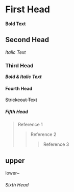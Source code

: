 # First Head
**Bold Text**
## Second Head
*Italic Text*
### Third Head
***Bold & Italic Text***
#### Fourth Head
~~Strickeout Text~~
##### Fifth Head
> Reference 1
>> Reference 2
>>> Reference 3

upper
---
lower~

###### Sixth Head
